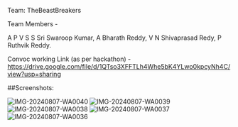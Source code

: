 Team: TheBeastBreakers 

Team Members -

A P V S S Sri Swaroop Kumar,
A Bharath Reddy, 
V N Shivaprasad Redy, 
P Ruthvik Reddy.

Convoc working Link (as per hackathon) - https://drive.google.com/file/d/1QTso3XFFTLh4Whe5bK4YLwo0kpcyNh4C/view?usp=sharing


##Screenshots: 


![IMG-20240807-WA0040](https://github.com/user-attachments/assets/b32370a9-0b67-451d-b998-82cd9388c958)
![IMG-20240807-WA0039](https://github.com/user-attachments/assets/19910863-1e2a-4fd9-999d-3b482f605147)
![IMG-20240807-WA0038](https://github.com/user-attachments/assets/414f6d37-6cc5-4b9e-9868-0dda11b392b1)
![IMG-20240807-WA0037](https://github.com/user-attachments/assets/bbdfbf18-15f2-4202-a2eb-fdfe11bcbb7a)
![IMG-20240807-WA0036](https://github.com/user-attachments/assets/080d3097-2758-473f-b23f-064e1461b33c)
